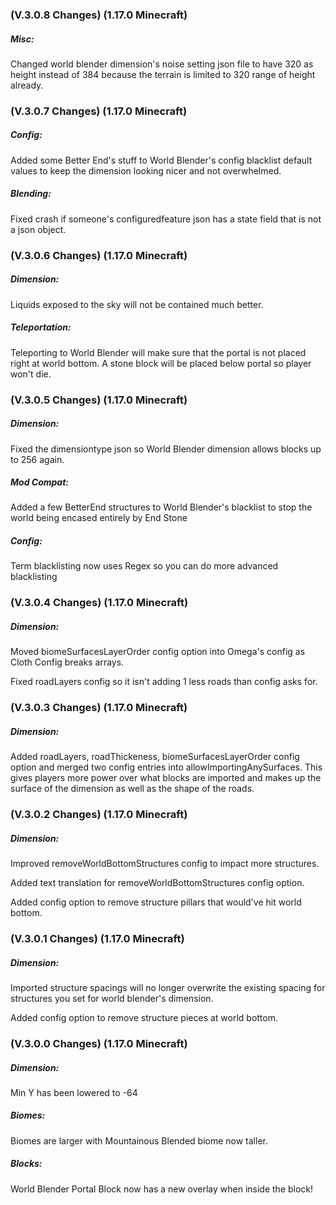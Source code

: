 ### **(V.3.0.8 Changes) (1.17.0 Minecraft)**

##### Misc:
Changed world blender dimension's noise setting json file to have 320 as height instead of 384 because the terrain is limited to 320 range of height already.


### **(V.3.0.7 Changes) (1.17.0 Minecraft)**

##### Config:
Added some Better End's stuff to World Blender's config blacklist default values to keep the dimension looking nicer and not overwhelmed.

##### Blending:
Fixed crash if someone's configuredfeature json has a state field that is not a json object.


### **(V.3.0.6 Changes) (1.17.0 Minecraft)**

##### Dimension:
Liquids exposed to the sky will not be contained much better.

##### Teleportation:
Teleporting to World Blender will make sure that the portal is not placed right at world bottom.
 A stone block will be placed below portal so player won't die.


### **(V.3.0.5 Changes) (1.17.0 Minecraft)**

##### Dimension:
Fixed the dimensiontype json so World Blender dimension allows blocks up to 256 again.

##### Mod Compat:
Added a few BetterEnd structures to World Blender's blacklist to stop the world being encased entirely by End Stone

##### Config:
Term blacklisting now uses Regex so you can do more advanced blacklisting


### **(V.3.0.4 Changes) (1.17.0 Minecraft)**

##### Dimension:
Moved biomeSurfacesLayerOrder config option into Omega's config as Cloth Config breaks arrays.

Fixed roadLayers config so it isn't adding 1 less roads than config asks for.


### **(V.3.0.3 Changes) (1.17.0 Minecraft)**

##### Dimension:
Added roadLayers, roadThickeness, biomeSurfacesLayerOrder config option and merged two config entries into allowImportingAnySurfaces.
  This gives players more power over what blocks are imported and makes up the surface of the dimension as well as the shape of the roads.


### **(V.3.0.2 Changes) (1.17.0 Minecraft)**

##### Dimension:
Improved removeWorldBottomStructures config to impact more structures.

Added text translation for removeWorldBottomStructures config option.
  
Added config option to remove structure pillars that would've hit world bottom.


### **(V.3.0.1 Changes) (1.17.0 Minecraft)**

##### Dimension:
Imported structure spacings will no longer overwrite the existing spacing for structures you set for world blender's dimension.

Added config option to remove structure pieces at world bottom.


### **(V.3.0.0 Changes) (1.17.0 Minecraft)**

##### Dimension:
Min Y has been lowered to -64

##### Biomes:
Biomes are larger with Mountainous Blended biome now taller.

##### Blocks:
World Blender Portal Block now has a new overlay when inside the block!
